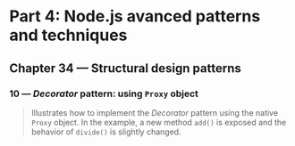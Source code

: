 # Part 4: Node.js avanced patterns and techniques
## Chapter 34 &mdash; Structural design patterns
### 10 &mdash; *Decorator* pattern: using `Proxy` object
> Illustrates how to implement the *Decorator* pattern using the native `Proxy` object. In the example, a new method `add()` is exposed and the behavior of `divide()` is slightly changed.
